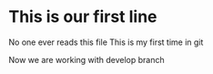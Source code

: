 # This is our first line

No one ever reads this file
This is my first time in git

Now we are working with develop branch
